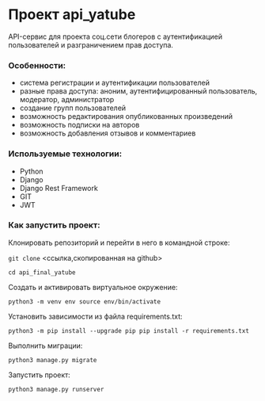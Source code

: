 
# Проект api_yatube
API-сервис для проекта соц.сети блогеров с аутентификацией пользователей и разграничением прав доступа.


### Особенности:

- система регистрации и аутентификации пользователей
- разные права доступа: аноним, аутентифицированный пользователь, модератор, администратор
- создание групп пользователей
- возможность редактирования опубликованных произведений
- возможность подписки на авторов
- возможность добавления отзывов и комментариев


### Используемые технологии:
* Python
* Django
* Django Rest Framework
* GIT
* JWT


### Как запустить проект:
Клонировать репозиторий и перейти в него в командной строке:

`git clone` <ссылка,скопированная на github>

`cd api_final_yatube`

Cоздать и активировать виртуальное окружение:

`python3 -m venv env
source env/bin/activate`

Установить зависимости из файла requirements.txt:

`python3 -m pip install --upgrade pip
pip install -r requirements.txt`

Выполнить миграции:

`python3 manage.py migrate`

Запустить проект:

`python3 manage.py runserver`
